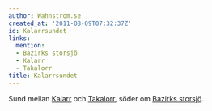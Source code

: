 ```yaml
---
author: Wahnstrom.se
created_at: '2011-08-09T07:32:37Z'
id: Kalarrsundet
links:
  mention:
  - Bazirks storsjö
  - Kalarr
  - Takalorr
title: Kalarrsundet
---
```


Sund mellan [Kalarr] och [Takalorr], söder om [Bazirks storsjö].

  [Kalarr]: Kalarr
  [Takalorr]: Takalorr
  [Bazirks storsjö]: Bazirks_storsjö